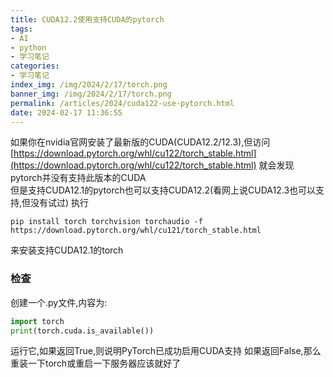 ```yaml
---
title: CUDA12.2使用支持CUDA的pytorch
tags:
- AI
- python
- 学习笔记
categories: 
- 学习笔记
index_img: /img/2024/2/17/torch.png
banner_img: /img/2024/2/17/torch.png
permalink: /articles/2024/cuda122-use-pytorch.html
date: 2024-02-17 11:36:55
---
```

如果你在nvidia官网安装了最新版的CUDA(CUDA12.2/12.3),但访问 [https://download.pytorch.org/whl/cu122/torch_stable.html](https://download.pytorch.org/whl/cu122/torch_stable.html) 就会发现pytorch并没有支持此版本的CUDA       
但是支持CUDA12.1的pytorch也可以支持CUDA12.2(看网上说CUDA12.3也可以支持,但没有试过) 
执行    
```shell
pip install torch torchvision torchaudio -f https://download.pytorch.org/whl/cu121/torch_stable.html
```
来安装支持CUDA12.1的torch
### 检查
创建一个.py文件,内容为:
```python
import torch
print(torch.cuda.is_available())
```
运行它,如果返回True,则说明PyTorch已成功启用CUDA支持
如果返回False,那么重装一下torch或重启一下服务器应该就好了